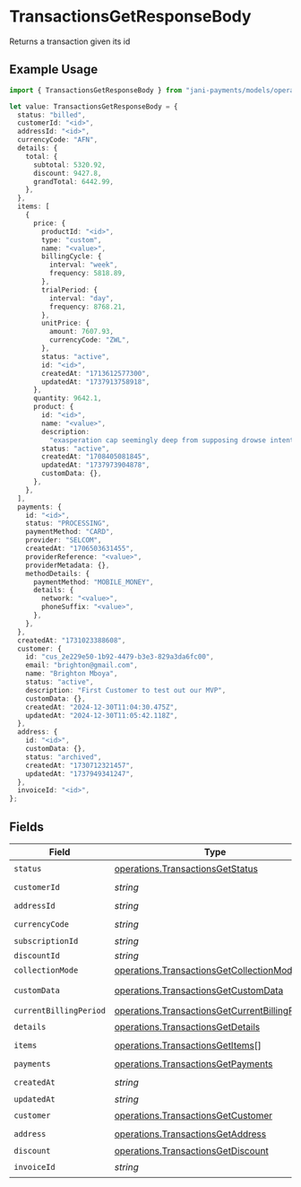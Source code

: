# TransactionsGetResponseBody

Returns a transaction given its id

## Example Usage

```typescript
import { TransactionsGetResponseBody } from "jani-payments/models/operations";

let value: TransactionsGetResponseBody = {
  status: "billed",
  customerId: "<id>",
  addressId: "<id>",
  currencyCode: "AFN",
  details: {
    total: {
      subtotal: 5320.92,
      discount: 9427.8,
      grandTotal: 6442.99,
    },
  },
  items: [
    {
      price: {
        productId: "<id>",
        type: "custom",
        name: "<value>",
        billingCycle: {
          interval: "week",
          frequency: 5818.89,
        },
        trialPeriod: {
          interval: "day",
          frequency: 8768.21,
        },
        unitPrice: {
          amount: 7607.93,
          currencyCode: "ZWL",
        },
        status: "active",
        id: "<id>",
        createdAt: "1713612577300",
        updatedAt: "1737913758918",
      },
      quantity: 9642.1,
      product: {
        id: "<id>",
        name: "<value>",
        description:
          "exasperation cap seemingly deep from supposing drowse intent foodstuffs",
        status: "active",
        createdAt: "1708405081845",
        updatedAt: "1737973904878",
        customData: {},
      },
    },
  ],
  payments: {
    id: "<id>",
    status: "PROCESSING",
    paymentMethod: "CARD",
    provider: "SELCOM",
    createdAt: "1706503631455",
    providerReference: "<value>",
    providerMetadata: {},
    methodDetails: {
      paymentMethod: "MOBILE_MONEY",
      details: {
        network: "<value>",
        phoneSuffix: "<value>",
      },
    },
  },
  createdAt: "1731023388608",
  customer: {
    id: "cus_2e229e50-1b92-4479-b3e3-829a3da6fc00",
    email: "brighton@gmail.com",
    name: "Brighton Mboya",
    status: "active",
    description: "First Customer to test out our MVP",
    customData: {},
    createdAt: "2024-12-30T11:04:30.475Z",
    updatedAt: "2024-12-30T11:05:42.118Z",
  },
  address: {
    id: "<id>",
    customData: {},
    status: "archived",
    createdAt: "1730712321457",
    updatedAt: "1737949341247",
  },
  invoiceId: "<id>",
};
```

## Fields

| Field                                                                                                            | Type                                                                                                             | Required                                                                                                         | Description                                                                                                      |
| ---------------------------------------------------------------------------------------------------------------- | ---------------------------------------------------------------------------------------------------------------- | ---------------------------------------------------------------------------------------------------------------- | ---------------------------------------------------------------------------------------------------------------- |
| `status`                                                                                                         | [operations.TransactionsGetStatus](../../models/operations/transactionsgetstatus.md)                             | :heavy_check_mark:                                                                                               | N/A                                                                                                              |
| `customerId`                                                                                                     | *string*                                                                                                         | :heavy_check_mark:                                                                                               | N/A                                                                                                              |
| `addressId`                                                                                                      | *string*                                                                                                         | :heavy_check_mark:                                                                                               | N/A                                                                                                              |
| `currencyCode`                                                                                                   | *string*                                                                                                         | :heavy_check_mark:                                                                                               | N/A                                                                                                              |
| `subscriptionId`                                                                                                 | *string*                                                                                                         | :heavy_minus_sign:                                                                                               | N/A                                                                                                              |
| `discountId`                                                                                                     | *string*                                                                                                         | :heavy_minus_sign:                                                                                               | N/A                                                                                                              |
| `collectionMode`                                                                                                 | [operations.TransactionsGetCollectionMode](../../models/operations/transactionsgetcollectionmode.md)             | :heavy_minus_sign:                                                                                               | N/A                                                                                                              |
| `customData`                                                                                                     | [operations.TransactionsGetCustomData](../../models/operations/transactionsgetcustomdata.md)                     | :heavy_minus_sign:                                                                                               | Any valid JSON value                                                                                             |
| `currentBillingPeriod`                                                                                           | [operations.TransactionsGetCurrentBillingPeriod](../../models/operations/transactionsgetcurrentbillingperiod.md) | :heavy_minus_sign:                                                                                               | N/A                                                                                                              |
| `details`                                                                                                        | [operations.TransactionsGetDetails](../../models/operations/transactionsgetdetails.md)                           | :heavy_check_mark:                                                                                               | N/A                                                                                                              |
| `items`                                                                                                          | [operations.TransactionsGetItems](../../models/operations/transactionsgetitems.md)[]                             | :heavy_check_mark:                                                                                               | N/A                                                                                                              |
| `payments`                                                                                                       | [operations.TransactionsGetPayments](../../models/operations/transactionsgetpayments.md)                         | :heavy_check_mark:                                                                                               | N/A                                                                                                              |
| `createdAt`                                                                                                      | *string*                                                                                                         | :heavy_check_mark:                                                                                               | N/A                                                                                                              |
| `updatedAt`                                                                                                      | *string*                                                                                                         | :heavy_minus_sign:                                                                                               | N/A                                                                                                              |
| `customer`                                                                                                       | [operations.TransactionsGetCustomer](../../models/operations/transactionsgetcustomer.md)                         | :heavy_check_mark:                                                                                               | N/A                                                                                                              |
| `address`                                                                                                        | [operations.TransactionsGetAddress](../../models/operations/transactionsgetaddress.md)                           | :heavy_check_mark:                                                                                               | N/A                                                                                                              |
| `discount`                                                                                                       | [operations.TransactionsGetDiscount](../../models/operations/transactionsgetdiscount.md)                         | :heavy_minus_sign:                                                                                               | N/A                                                                                                              |
| `invoiceId`                                                                                                      | *string*                                                                                                         | :heavy_check_mark:                                                                                               | N/A                                                                                                              |